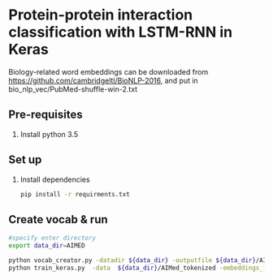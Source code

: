 # Protein-protein interaction classification with LSTM-RNN in Keras
Biology-related word embeddings can be downloaded from https://github.com/cambridgeltl/BioNLP-2016, and put in bio_nlp_vec/PubMed-shuffle-win-2.txt

## Pre-requisites

1. Install python 3.5


## Set up

1. Install dependencies

    ```bash
    pip install -r requirments.txt
    ```

## Create vocab & run

```bash
#specify enter directory
export data_dir=AIMED

python vocab_creator.py -datadir ${data_dir} -outputfile ${data_dir}/AIMed_tokenized.vocab
python train_keras.py  -data  ${data_dir}/AIMed_tokenized -embeddings_file bio_nlp_vec/PubMed-shuffle-win-2.txt

```
